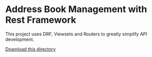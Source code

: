 # Address Book Management with Rest Framework

This project uses DRF, Viewsets and Routers to greatly simplify API development.

<a href="https://download-directory.github.io?url=https://github.com/pranav-nambiar/address-book-management/tree/main/WithRestFramework" target="_blank"> Download this directory </a>

